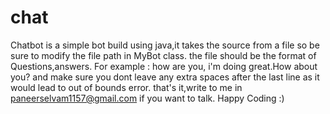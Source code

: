 # chat
 Chatbot is a simple bot build using java,it takes the source from a file so be sure to modify the file path in MyBot class.
 the file should be the format of Questions,answers.
   For example :
    how are you, i'm doing great.How about you?
 and make sure you dont leave any extra spaces after the last line as it would lead to out of bounds error.
 that's it,write to me in paneerselvam1157@gmail.com if you want to talk.
 Happy Coding :)
